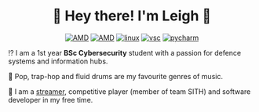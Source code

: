 <h1 align="center">   
🍣 Hey there! I'm Leigh 🍚 </h3>

<p align="center"><a href="https://www.cclonline.com/product/346062/AXRX-6700XT-12GBD6-3DHE/OC/Graphics-Cards/PowerColor-Radeon-RX-6700-XT-Red-Devil-12GB-Overclocked-Graphics-Card/VGA6120/"><img src="https://img.shields.io/badge/AMD-RX%206700%20XT-red" alt="AMD"></a> 
<a href="https://www.amd.com/en/products/cpu/amd-ryzen-5-5600x"><img src="https://img.shields.io/badge/AMD-Ryzen%205%205600X-red" alt="AMD"></a> <a href="https://ubuntu.com"><img src="https://img.shields.io/badge/Ubuntu-E95420?style=for-the-badge&amp;logo=ubuntu&amp;logoColor=white" alt="linux"></a> 
<a href="https://code.visualstudio.com"><img src="https://img.shields.io/badge/Visual_Studio_Code-0078D4?style=for-the-badge&amp;logo=visual%20studio%20code&amp;logoColor=white" alt="vsc"></a>
<a href="https://www.jetbrains.com/pycharm/"><img src="https://img.shields.io/badge/PyCharm-blue?style=for-the-badge&amp;logo=pycharm" alt="pycharm"></a></p>

⁉️  I am a 1st year **BSc Cybersecurity** student with a passion for defence systems and information hubs.

🎼 Pop, trap-hop and fluid drums are my favourite genres of music.

🥋 I am a [streamer](twitch.tv/mehrfromnoclipse), competitive player (member of team SITH) and software developer in my free time. 
